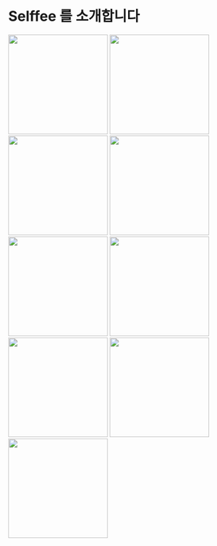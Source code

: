 # Selffee 를 소개합니다

<div>
<img width="200" src="https://user-images.githubusercontent.com/50590192/83956697-c5ca7b00-a89b-11ea-9bed-a65dba6f44bf.png">
<img width="200" src="https://user-images.githubusercontent.com/50590192/83956698-cd8a1f80-a89b-11ea-820f-a69a2f41cf37.png">
<img width="200" src="https://user-images.githubusercontent.com/50590192/83956702-d1b63d00-a89b-11ea-99c4-ee19b50352d2.png">
<img width="200" src="https://user-images.githubusercontent.com/50590192/83956703-d3800080-a89b-11ea-8429-eae8fbebf929.png">
<img width="200" src="https://user-images.githubusercontent.com/50590192/83956704-d5e25a80-a89b-11ea-9759-9c19a133b608.png">
<img width="200" src="https://user-images.githubusercontent.com/50590192/83956706-d844b480-a89b-11ea-9c27-289e252a0b47.png">
<img width="200" src="https://user-images.githubusercontent.com/50590192/83956708-daa70e80-a89b-11ea-8cdb-eeb389928997.png">
<img width="200" src="https://user-images.githubusercontent.com/50590192/83956827-f3fc8a80-a89c-11ea-97bf-15ccaaaf102d.png">
<img width="200" src="https://user-images.githubusercontent.com/50590192/83956819-f1019a00-a89c-11ea-8d30-48d2e236af8d.png">
</div>
